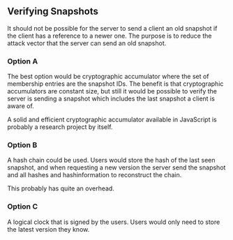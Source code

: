 ## Verifying Snapshots

It should not be possible for the server to send a client an old snapshot if the client has a reference to a newer one. The purpose is to reduce the attack vector that the server can send an old snapshot.

### Option A

The best option would be cryptographic accumulator where the set of membership entries are the snapshot IDs. The benefit is that cryptographic accumulators are constant size, but still it would be possible to verify the server is sending a snapshot which includes the last snapshot a client is aware of.

A solid and efficient cryptographic accumulator available in JavaScript is probably a research project by itself.

### Option B

A hash chain could be used. Users would store the hash of the last seen snapshot, and when requesting a new version the server send the snapshot and all hashes and hashinformation to reconstruct the chain.

This probably has quite an overhead.

### Option C

A logical clock that is signed by the users. Users would only need to store the latest version they know.
